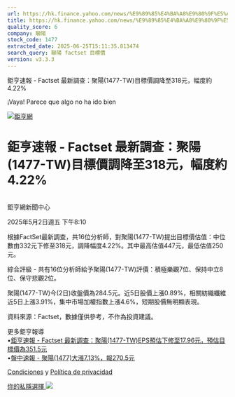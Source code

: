 ```yaml
---
url: https://hk.finance.yahoo.com/news/%E9%89%85%E4%BA%A8%E9%80%9F%E5%A0%B1-factset-%E6%9C%80%E6%96%B0%E8%AA%BF%E6%9F%A5-%E8%81%9A%E9%99%BD-1477-001020174.html
title: https://hk.finance.yahoo.com/news/%E9%89%85%E4%BA%A8%E9%80%9F%E5%A0%B1-factset-%E6%9C%80%E6%96%B0%E8
quality_score: 6
company: 聯陽
stock_code: 1477
extracted_date: 2025-06-25T15:11:35.813474
search_query: 聯陽 factset 目標價
version: v3.3.3
---
```


鉅亨速報 - Factset 最新調查：聚陽(1477-TW)目標價調降至318元，幅度約4.22% 


¡Vaya! Parece que algo no ha ido bien

 

[![鉅亨網](https://s.yimg.com/ny/api/res/1.2/UM5hrThmhlnSiBO4o4qlLg--/YXBwaWQ9aGlnaGxhbmRlcjt3PTE0NjtoPTQ4O2NmPXdlYnA-/https://s.yimg.com/os/creatr-uploaded-images/2020-01/147c7630-36ab-11ea-ae7c-5ee7a0016555)](http://www.cnyes.com/ "鉅亨網")

# 鉅亨速報 - Factset 最新調查：聚陽(1477-TW)目標價調降至318元，幅度約4.22%

![](data:image/gif;base64,R0lGODlhAQABAIAAAAAAAP///ywAAAAAAQABAAACAUwAOw==)

鉅亨網新聞中心

2025年5月2日週五 下午8:10

根據FactSet最新調查，共16位分析師，對聚陽(1477-TW)提出目標價估值：中位數由332元下修至318元，調降幅度4.22%。其中最高估值447元，最低估值250元。

綜合評級 - 共有16位分析師給予聚陽(1477-TW)評價：積極樂觀7位、保持中立8位、保守悲觀2位。

聚陽(1477-TW)今(2日)收盤價為284.5元。近5日股價上漲0.89%，相關紡織纖維近5日上漲3.91%，集中市場加權指數上漲4.6%，短期股價無明顯表現。

資料來源：Factset，數據僅供參考，不作為投資建議。

更多鉅亨報導  
•[鉅亨速報 - Factset 最新調查：聚陽(1477-TW)EPS預估下修至17.96元，預估目標價為351.5元](https://news.cnyes.com/news/id/5947067?utm_source=yahoo&utm_medium=RSS&utm_campaign=relate)  
•[盤中速報 - 聚陽(1477)大漲7.13%，報270.5元](https://news.cnyes.com/news/id/5947596?utm_source=yahoo&utm_medium=RSS&utm_campaign=relate)

[Condiciones](https://guce.yahoo.com/terms?locale=zh-Hant-HK)  y [Política de privacidad](https://guce.yahoo.com/privacy-policy?locale=zh-Hant-HK)

[你的私隱選擇 ![](https://s.yimg.com/dv/static/siteApp/img/privacy-choice-control.png)](https://guce.yahoo.com/state-controls?locale=zh-Hant-HK&state=VA)